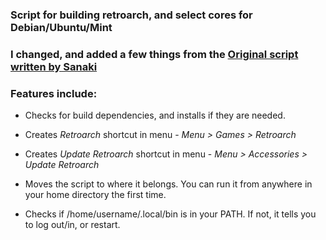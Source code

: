 ### Script for building retroarch, and select cores for Debian/Ubuntu/Mint

### I changed, and added a few things from the [Original script written by Sanaki](https://gist.github.com/Sanaki/44200de635032c21d5d9a11aba75b23b/)

### Features include:

* Checks for build dependencies, and installs if they are needed.

* Creates _Retroarch_ shortcut in menu - _Menu > Games > Retroarch_

* Creates _Update Retroarch_ shortcut in menu - _Menu > Accessories > Update Retroarch_

* Moves the script to where it belongs. You can run it from anywhere in your home directory the first time.

* Checks if /home/username/.local/bin is in your PATH. If not, it tells you to log out/in, or restart.
